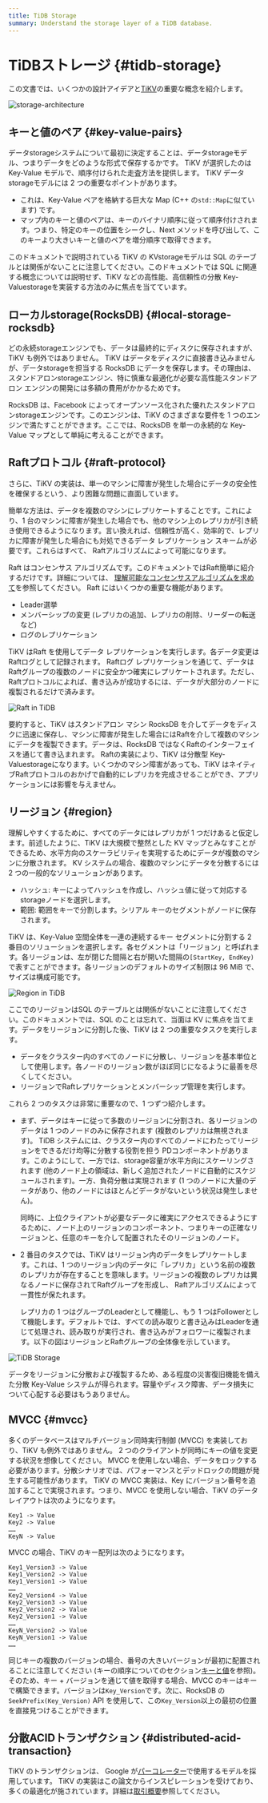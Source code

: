 ```yaml
---
title: TiDB Storage
summary: Understand the storage layer of a TiDB database.
---
```


# TiDBストレージ {#tidb-storage}

この文書では、いくつかの設計アイデアと[TiKV](https://github.com/tikv/tikv)の重要な概念を紹介します。

![storage-architecture](https://docs-download.pingcap.com/media/images/docs/tidb-storage-architecture-1.png)

## キーと値のペア {#key-value-pairs}

データstorageシステムについて最初に決定することは、データstorageモデル、つまりデータをどのような形式で保存するかです。 TiKV が選択したのは Key-Value モデルで、順序付けられた走査方法を提供します。 TiKV データstorageモデルには 2 つの重要なポイントがあります。

-   これは、Key-Value ペアを格納する巨大な Map (C++ の`std::Map`に似ています) です。
-   マップ内のキーと値のペアは、キーのバイナリ順序に従って順序付けされます。つまり、特定のキーの位置をシークし、Next メソッドを呼び出して、このキーより大きいキーと値のペアを増分順序で取得できます。

このドキュメントで説明されている TiKV の KVstorageモデルは SQL のテーブルとは関係がないことに注意してください。このドキュメントでは SQL に関連する概念については説明せず、TiKV などの高性能、高信頼性の分散 Key-Valuestorageを実装する方法のみに焦点を当てています。

## ローカルstorage(RocksDB) {#local-storage-rocksdb}

どの永続storageエンジンでも、データは最終的にディスクに保存されますが、TiKV も例外ではありません。 TiKV はデータをディスクに直接書き込みませんが、データstorageを担当する RocksDB にデータを保存します。その理由は、スタンドアロンstorageエンジン、特に慎重な最適化が必要な高性能スタンドアロン エンジンの開発には多額の費用がかかるためです。

RocksDB は、Facebook によってオープンソース化された優れたスタンドアロンstorageエンジンです。このエンジンは、TiKV のさまざまな要件を 1 つのエンジンで満たすことができます。ここでは、RocksDB を単一の永続的な Key-Value マップとして単純に考えることができます。

## Raftプロトコル {#raft-protocol}

さらに、TiKV の実装は、単一のマシンに障害が発生した場合にデータの安全性を確保するという、より困難な問題に直面しています。

簡単な方法は、データを複数のマシンにレプリケートすることです。これにより、1 台のマシンに障害が発生した場合でも、他のマシン上のレプリカが引き続き使用できるようになります。言い換えれば、信頼性が高く、効率的で、レプリカに障害が発生した場合にも対処できるデータ レプリケーション スキームが必要です。これらはすべて、 Raftアルゴリズムによって可能になります。

Raft はコンセンサス アルゴリズムです。このドキュメントではRaft簡単に紹介するだけです。詳細については、 [理解可能なコンセンサスアルゴリズムを求めて](https://raft.github.io/raft.pdf)を参照してください。 Raft にはいくつかの重要な機能があります。

-   Leader選挙
-   メンバーシップの変更 (レプリカの追加、レプリカの削除、リーダーの転送など)
-   ログのレプリケーション

TiKV はRaft を使用してデータ レプリケーションを実行します。各データ変更はRaftログとして記録されます。 Raftログ レプリケーションを通じて、データはRaftグループの複数のノードに安全かつ確実にレプリケートされます。ただし、 Raftプロトコルによれば、書き込みが成功するには、データが大部分のノードに複製されるだけで済みます。

![Raft in TiDB](https://docs-download.pingcap.com/media/images/docs/tidb-storage-1.png)

要約すると、TiKV はスタンドアロン マシン RocksDB を介してデータをディスクに迅速に保存し、マシンに障害が発生した場合にはRaftを介して複数のマシンにデータを複製できます。データは、RocksDB ではなくRaftのインターフェイスを通じて書き込まれます。 Raftの実装により、TiKV は分散型 Key-Valuestorageになります。いくつかのマシン障害があっても、TiKV はネイティブRaftプロトコルのおかげで自動的にレプリカを完成させることができ、アプリケーションには影響を与えません。

## リージョン {#region}

理解しやすくするために、すべてのデータにはレプリカが 1 つだけあると仮定します。前述したように、TiKV は大規模で整然とした KV マップとみなすことができるため、水平方向のスケーラビリティを実現するためにデータが複数のマシンに分散されます。 KV システムの場合、複数のマシンにデータを分散するには 2 つの一般的なソリューションがあります。

-   ハッシュ: キーによってハッシュを作成し、ハッシュ値に従って対応するstorageノードを選択します。
-   範囲: 範囲をキーで分割します。シリアル キーのセグメントがノードに保存されます。

TiKV は、Key-Value 空間全体を一連の連続するキー セグメントに分割する 2 番目のソリューションを選択します。各セグメントは「リージョン」と呼ばれます。各リージョンは、左が閉じた間隔と右が開いた間隔の`[StartKey, EndKey)`で表すことができます。各リージョンのデフォルトのサイズ制限は 96 MiB で、サイズは構成可能です。

![Region in TiDB](https://docs-download.pingcap.com/media/images/docs/tidb-storage-2.png)

ここでのリージョンはSQL のテーブルとは関係がないことに注意してください。このドキュメントでは、SQL のことは忘れて、当面は KV に焦点を当てます。データをリージョンに分割した後、TiKV は 2 つの重要なタスクを実行します。

-   データをクラスター内のすべてのノードに分散し、リージョンを基本単位として使用します。各ノードのリージョン数がほぼ同じになるように最善を尽くしてください。
-   リージョンでRaftレプリケーションとメンバーシップ管理を実行します。

これら 2 つのタスクは非常に重要なので、1 つずつ紹介します。

-   まず、データはキーに従って多数のリージョンに分割され、各リージョンのデータは 1 つのノードのみに保存されます (複数のレプリカは無視されます)。 TiDB システムには、クラスター内のすべてのノードにわたってリージョンをできるだけ均等に分散する役割を担う PDコンポーネントがあります。このようにして、一方では、storage容量が水平方向にスケーリングされます (他のノード上の領域は、新しく追加されたノードに自動的にスケジュールされます)。一方、負荷分散は実現されます (1 つのノードに大量のデータがあり、他のノードにはほとんどデータがないという状況は発生しません)。

    同時に、上位クライアントが必要なデータに確実にアクセスできるようにするために、ノード上のリージョンのコンポーネント、つまりキーの正確なリージョンと、任意のキーを介して配置されたそのリージョンのノード。

-   2 番目のタスクでは、TiKV はリージョン内のデータをレプリケートします。これは、1 つのリージョン内のデータに「レプリカ」という名前の複数のレプリカが存在することを意味します。リージョンの複数のレプリカは異なるノードに保存されてRaftグループを形成し、 Raftアルゴリズムによって一貫性が保たれます。

    レプリカの 1 つはグループのLeaderとして機能し、もう 1 つはFollowerとして機能します。デフォルトでは、すべての読み取りと書き込みはLeaderを通じて処理され、読み取りが実行され、書き込みがフォロワーに複製されます。以下の図はリージョンとRaftグループの全体像を示しています。

![TiDB Storage](https://docs-download.pingcap.com/media/images/docs/tidb-storage-3.png)

データをリージョンに分散および複製するため、ある程度の災害復旧機能を備えた分散 Key-Value システムが得られます。容量やディスク障害、データ損失について心配する必要はもうありません。

## MVCC {#mvcc}

多くのデータベースはマルチバージョン同時実行制御 (MVCC) を実装しており、TiKV も例外ではありません。 2 つのクライアントが同時にキーの値を変更する状況を想像してください。 MVCC を使用しない場合、データをロックする必要があります。分散シナリオでは、パフォーマンスとデッドロックの問題が発生する可能性があります。 TiKV の MVCC 実装は、Key にバージョン番号を追加することで実現されます。つまり、MVCC を使用しない場合、TiKV のデータ レイアウトは次のようになります。

```
Key1 -> Value
Key2 -> Value
……
KeyN -> Value
```

MVCC の場合、TiKV のキー配列は次のようになります。

```
Key1_Version3 -> Value
Key1_Version2 -> Value
Key1_Version1 -> Value
……
Key2_Version4 -> Value
Key2_Version3 -> Value
Key2_Version2 -> Value
Key2_Version1 -> Value
……
KeyN_Version2 -> Value
KeyN_Version1 -> Value
……
```

同じキーの複数のバージョンの場合、番号の大きいバージョンが最初に配置されることに注意してください (キーの順序についてのセクション[キーと値](#key-value-pairs)を参照)。そのため、キー + バージョンを通じて値を取得する場合、MVCC のキーはキーで構築できます。バージョンは`Key_Version`です。次に、RocksDB の`SeekPrefix(Key_Version)` API を使用して、この`Key_Version`以上の最初の位置を直接見つけることができます。

## 分散ACIDトランザクション {#distributed-acid-transaction}

TiKV のトランザクションは、 Google が[パーコレーター](https://research.google.com/pubs/pub36726.html)で使用するモデルを採用しています。 TiKV の実装はこの論文からインスピレーションを受けており、多くの最適化が施されています。詳細は[取引概要](/transaction-overview.md)参照してください。
